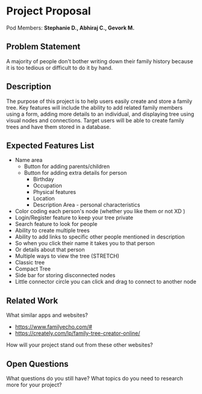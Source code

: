 # Project Proposal

Pod Members: **Stephanie D., Abhiraj C., Gevork M.**

## Problem Statement

A majority of people don't bother writing down their family history because it is too tedious or difficult to do it by hand. 

## Description

The purpose of this project is to help users easily create and store a family tree. Key features will include the ability to add related family members using a form, adding more details to an individual, and displaying tree using visual nodes and connections. Target users will be able to create family trees and have them stored in a database.

## Expected Features List

- Name area
  - Button for adding parents/children 
  - Button for adding extra details for person
    - Birthday 
    - Occupation 
    - Physical features
    - Location
    - Description Area - personal characteristics
- Color coding each person's node (whether you like them or not XD )
- Login/Register feature to keep your tree private
- Search feature to look for people
- Ability to create multiple trees
- Ability to add links to specific other people mentioned in description 
- So when you click their name it takes you to that person
- Or details about that person
- Multiple ways to view the tree (STRETCH)
- Classic tree
- Compact Tree
- Side bar for storing disconnected nodes
- Little connector circle you can click and drag to connect to another node 


## Related Work

What similar apps and websites? 
- https://www.familyecho.com/#
- https://creately.com/lp/family-tree-creator-online/

How will your project stand out from these other websites?

## Open Questions

What questions do you still have? What topics do you need to research more for your project?
